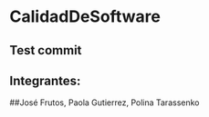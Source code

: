 # CalidadDeSoftware
## Test commit
## Integrantes:
##José Frutos, Paola Gutierrez, Polina Tarassenko